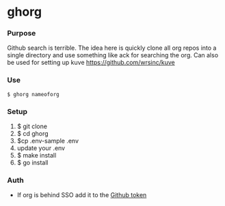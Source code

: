 # ghorg

### Purpose
Github search is terrible. The idea here is quickly clone all org repos into a single directory and use something like ack for searching the org. Can also be used for setting up kuve <https://github.com/wrsinc/kuve>

### Use
`$ ghorg nameoforg`

### Setup
1. $ git clone
1. $ cd ghorg
1. $cp .env-sample .env
2. update your .env
2. $ make install
3. $ go install

### Auth
- If org is behind SSO add it to the [Github token](https://help.github.com/articles/authorizing-a-personal-access-token-for-use-with-a-saml-single-sign-on-organization/)
